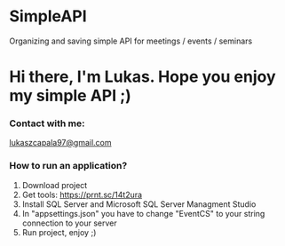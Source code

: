 # SimpleAPI
 Organizing and saving simple API for meetings / events / seminars

# Hi there, I'm Lukas. Hope you enjoy my simple API ;) 

### Contact with me:
lukaszcapala97@gmail.com

### How to run an application?
1. Download project
2. Get tools: https://prnt.sc/14t2ura
3. Install SQL Server and Microsoft SQL Server Managment Studio 
4. In "appsettings.json" you have to change "EventCS" to your string connection to your server
5. Run project, enjoy ;) 